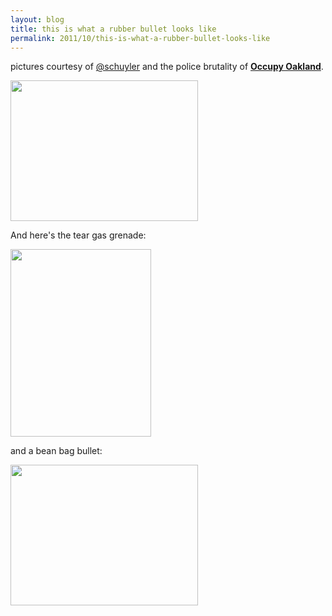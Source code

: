 ```yaml
---
layout: blog
title: this is what a rubber bullet looks like
permalink: 2011/10/this-is-what-a-rubber-bullet-looks-like
---
```


pictures courtesy of <a href="http://twitpic.com/photos/schuyler">@schuyler</a> and the police brutality of <strong><a href="http://www.youtube.com/results?search_query=occupy+oakland+tear&aq=f" target="_blank">Occupy Oakland</a></strong>.


<a href="http://blog.kristeraxel.com/wp-content/uploads/2011/10/rubber-bullet.jpg"><img src="http://blog.kristeraxel.com/wp-content/uploads/2011/10/rubber-bullet-300x225.jpg" alt="" title="rubber-bullet" width="300" height="225" class="aligncenter size-medium wp-image-1396" /></a>


And here's the tear gas grenade:

<a href="http://blog.kristeraxel.com/wp-content/uploads/2011/10/cs-grenade.jpg"><img src="http://blog.kristeraxel.com/wp-content/uploads/2011/10/cs-grenade-225x300.jpg" alt="" title="cs-grenade" width="225" height="300" class="aligncenter size-medium wp-image-1398" /></a>

and a bean bag bullet:

<a href="http://blog.kristeraxel.com/wp-content/uploads/2011/10/beanbag.jpg"><img src="http://blog.kristeraxel.com/wp-content/uploads/2011/10/beanbag-300x225.jpg" alt="" title="beanbag" width="300" height="225" class="aligncenter size-medium wp-image-1401" /></a>
